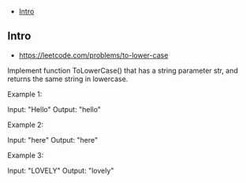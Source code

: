 - [Intro](#intro)

## Intro

- https://leetcode.com/problems/to-lower-case

Implement function ToLowerCase() that has a string parameter str, and returns the same string in lowercase.
 

Example 1:

Input: "Hello"
Output: "hello"


Example 2:

Input: "here"
Output: "here"


Example 3:

Input: "LOVELY"
Output: "lovely"




